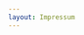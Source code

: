 ```yaml
---
layout: Impressum
---
```


<script type="text/javascript">
    require(['custom'], function(custom){
        custom.ajaxload('Impressum', 'Impressum');
    });
</script>
